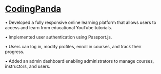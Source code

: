 # [CodingPanda](https://codingpanda-r7xt.onrender.com)


• Developed a fully responsive online learning platform that allows users to access and learn from educational
YouTube tutorials.

• Implemented user authentication using Passport.js.

• Users can log in, modify profiles, enroll in courses, and track their progress.

• Added an admin dashboard enabling administrators to manage courses, instructors, and users.
